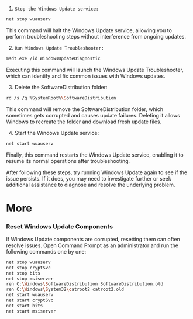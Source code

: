 1.     Stop the Windows Update service:
```bash
net stop wuauserv
```
This command will halt the Windows Update service, allowing you to perform troubleshooting steps without interference from ongoing updates.

2.     Run Windows Update Troubleshooter:
```bash
msdt.exe /id WindowsUpdateDiagnostic
```
Executing this command will launch the Windows Update Troubleshooter, which can identify and fix common issues with Windows updates.

3.    Delete the SoftwareDistribution folder:
```bash
rd /s /q %SystemRoot%\SoftwareDistribution
```
This command will remove the SoftwareDistribution folder, which sometimes gets corrupted and causes update failures. Deleting it allows Windows to recreate the folder and download fresh update files.

4.    Start the Windows Update service:
```bash
net start wuauserv
```
Finally, this command restarts the Windows Update service, enabling it to resume its normal operations after troubleshooting.

After following these steps, try running Windows Update again to see if the issue persists. If it does, you may need to investigate further or seek additional assistance to diagnose and resolve the underlying problem.


# More 
### Reset Windows Update Components
If Windows Update components are corrupted, resetting them can often resolve issues. Open Command Prompt as an administrator and run the following commands one by one:
```bash
net stop wuauserv
net stop cryptSvc
net stop bits
net stop msiserver
ren C:\Windows\SoftwareDistribution SoftwareDistribution.old
ren C:\Windows\System32\catroot2 catroot2.old
net start wuauserv
net start cryptSvc
net start bits
net start msiserver
```
